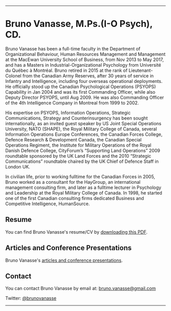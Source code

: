 * * *
# Bruno Vanasse, M.Ps.(I-O Psych), CD.

Bruno Vanasse has been a full-time faculty in the Department of Organizational Behaviour, Human Resources Management and Management at the MacEwan University School of Business, from Nov 2013 to May 2017, and has a Masters in Industrial-Organizational Psychology from Université du Québec à Montréal. Bruno retired in 2015 at the rank of Lieutenant-Colonel from the Canadian Army Reserves, after 30 years of service in Infantry and Intelligence, including four overseas operational deployments. He officially stood up the Canadian Psychological Operations (PSYOPS) Capability in Jan 2004 and was its first Commanding Officer, while also Deputy Director PSYOPS, until Aug 2009. He was also Commanding Officer of the 4th Intelligence Company in Montreal from 1999 to 2002.

His expertise on PSYOPS, Information Operations, Strategic Communications, Strategy and Counterinsurgency has been sought internationally, as an invited guest speaker by US Joint Special Operations University, NATO (SHAPE), the Royal Military College of Canada, several Information Operations Europe Conferences, the Canadian Forces College, Defence Research & Development Canada, the Canadian Special Operations Regiment, the Institute for Military Operations of the Royal Danish Defence College, CityForum’s “Supporting Land Operations” 2009 roundtable sponsored by the UK Land Forces and the 2010 “Strategic Communications” roundtable chaired by the UK Chief of Defence Staff in London UK.
 
In civilian life, prior to working fulltime for the Canadian Forces in 2005, Bruno worked as a consultant for the HayGroup, an international management consulting firm, and later as a fulltime lecturer in Psychology and Leadership at the Royal Military College of Canada. In 1998, he started one of the first Canadian consulting firms dedicated Business and Competitive Intelligence, HumanSource. 


## Resume

You can find Bruno Vanasse's resume/CV by [downloading this PDF](Bruno_Vanasse.pdf).


## Articles and Conference Presentations

Bruno Vanasse's [articles and conference presentations](articles/README.md).


## Contact 

You can contact Bruno Vanasse by email at: <bruno.vanasse@gmail.com> 

Twitter: [@brunovanasse](https://twitter.com/brunovanasse)

* * *
